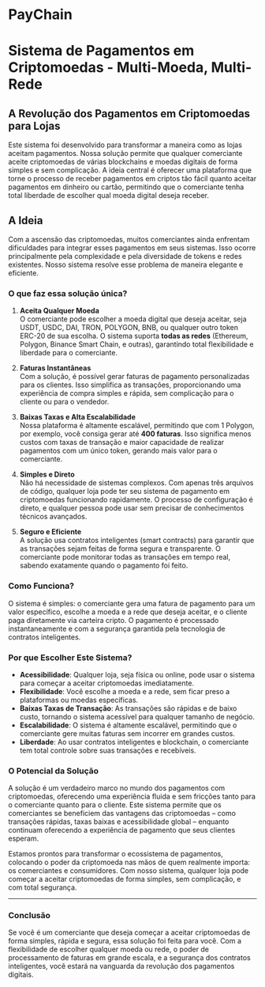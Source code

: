 # PayChain

# **Sistema de Pagamentos em Criptomoedas - Multi-Moeda, Multi-Rede**

## **A Revolução dos Pagamentos em Criptomoedas para Lojas**

Este sistema foi desenvolvido para transformar a maneira como as lojas aceitam pagamentos. Nossa solução permite que qualquer comerciante aceite criptomoedas de várias blockchains e moedas digitais de forma simples e sem complicação. A ideia central é oferecer uma plataforma que torne o processo de receber pagamentos em criptos tão fácil quanto aceitar pagamentos em dinheiro ou cartão, permitindo que o comerciante tenha total liberdade de escolher qual moeda digital deseja receber.

## **A Ideia**

Com a ascensão das criptomoedas, muitos comerciantes ainda enfrentam dificuldades para integrar esses pagamentos em seus sistemas. Isso ocorre principalmente pela complexidade e pela diversidade de tokens e redes existentes. Nosso sistema resolve esse problema de maneira elegante e eficiente.

### **O que faz essa solução única?**

1. **Aceita Qualquer Moeda**  
   O comerciante pode escolher a moeda digital que deseja aceitar, seja USDT, USDC, DAI, TRON, POLYGON, BNB, ou qualquer outro token ERC-20 de sua escolha. O sistema suporta **todas as redes** (Ethereum, Polygon, Binance Smart Chain, e outras), garantindo total flexibilidade e liberdade para o comerciante.

2. **Faturas Instantâneas**  
   Com a solução, é possível gerar faturas de pagamento personalizadas para os clientes. Isso simplifica as transações, proporcionando uma experiência de compra simples e rápida, sem complicação para o cliente ou para o vendedor.

3. **Baixas Taxas e Alta Escalabilidade**  
   Nossa plataforma é altamente escalável, permitindo que com 1 Polygon, por exemplo, você consiga gerar até **400 faturas**. Isso significa menos custos com taxas de transação e maior capacidade de realizar pagamentos com um único token, gerando mais valor para o comerciante.

4. **Simples e Direto**  
   Não há necessidade de sistemas complexos. Com apenas três arquivos de código, qualquer loja pode ter seu sistema de pagamento em criptomoedas funcionando rapidamente. O processo de configuração é direto, e qualquer pessoa pode usar sem precisar de conhecimentos técnicos avançados.

5. **Seguro e Eficiente**  
   A solução usa contratos inteligentes (smart contracts) para garantir que as transações sejam feitas de forma segura e transparente. O comerciante pode monitorar todas as transações em tempo real, sabendo exatamente quando o pagamento foi feito.

### **Como Funciona?**

O sistema é simples: o comerciante gera uma fatura de pagamento para um valor específico, escolhe a moeda e a rede que deseja aceitar, e o cliente paga diretamente via carteira cripto. O pagamento é processado instantaneamente e com a segurança garantida pela tecnologia de contratos inteligentes.

### **Por que Escolher Este Sistema?**

- **Acessibilidade**: Qualquer loja, seja física ou online, pode usar o sistema para começar a aceitar criptomoedas imediatamente.
- **Flexibilidade**: Você escolhe a moeda e a rede, sem ficar preso a plataformas ou moedas específicas.
- **Baixas Taxas de Transação**: As transações são rápidas e de baixo custo, tornando o sistema acessível para qualquer tamanho de negócio.
- **Escalabilidade**: O sistema é altamente escalável, permitindo que o comerciante gere muitas faturas sem incorrer em grandes custos.
- **Liberdade**: Ao usar contratos inteligentes e blockchain, o comerciante tem total controle sobre suas transações e recebíveis.

### **O Potencial da Solução**

A solução é um verdadeiro marco no mundo dos pagamentos com criptomoedas, oferecendo uma experiência fluida e sem fricções tanto para o comerciante quanto para o cliente. Este sistema permite que os comerciantes se beneficiem das vantagens das criptomoedas – como transações rápidas, taxas baixas e acessibilidade global – enquanto continuam oferecendo a experiência de pagamento que seus clientes esperam.

Estamos prontos para transformar o ecossistema de pagamentos, colocando o poder da criptomoeda nas mãos de quem realmente importa: os comerciantes e consumidores. Com nosso sistema, qualquer loja pode começar a aceitar criptomoedas de forma simples, sem complicação, e com total segurança.

---

### **Conclusão**

Se você é um comerciante que deseja começar a aceitar criptomoedas de forma simples, rápida e segura, essa solução foi feita para você. Com a flexibilidade de escolher qualquer moeda ou rede, o poder de processamento de faturas em grande escala, e a segurança dos contratos inteligentes, você estará na vanguarda da revolução dos pagamentos digitais.
